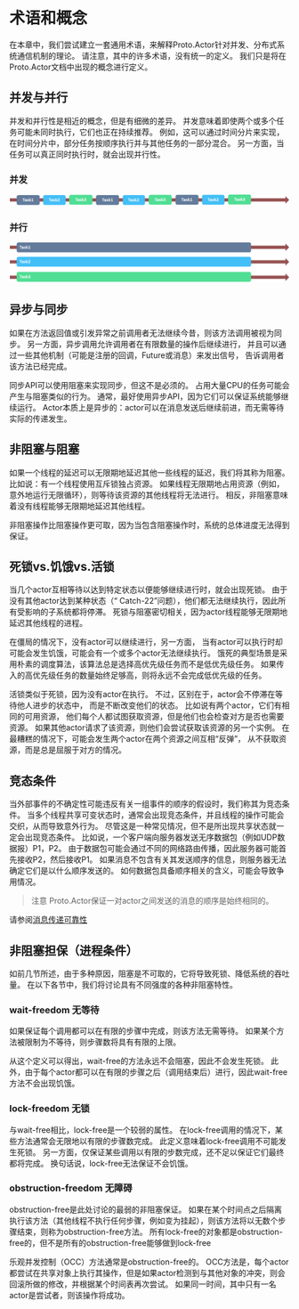 # 术语和概念

在本章中，我们尝试建立一套通用术语，来解释Proto.Actor针对并发、分布式系统通信机制的理论。
请注意，其中的许多术语，没有统一的定义。
我们只是将在Proto.Actor文档中出现的概念进行定义。


## 并发与并行

并发和并行性是相近的概念，但是有细微的差异。
并发意味着即使两个或多个任务可能未同时执行，它们也正在持续推荐。
例如，这可以通过时间分片来实现，在时间分片中，部分任务按顺序执行并与其他任务的一部分混合。
另一方面，当任务可以真正同时执行时，就会出现并行性。

### 并发

![](img/3_1.png)

### 并行

![](img/3_2.png)

## 异步与同步

如果在方法返回值或引发异常之前调用者无法继续今昔，则该方法调用被视为同步。
另一方面，异步调用允许调用者在有限数量的操作后继续进行，
并且可以通过一些其他机制（可能是注册的回调，Future或消息）来发出信号，
告诉调用者该方法已经完成。


同步API可以使用阻塞来实现同步，但这不是必须的。
占用大量CPU的任务可能会产生与阻塞类似的行为。
通常，最好使用异步API，因为它们可以保证系统能够继续运行。 
Actor本质上是异步的：actor可以在消息发送后继续前进，而无需等待实际的传递发生。


## 非阻塞与阻塞

如果一个线程的延迟可以无限期地延迟其他一些线程的延迟，我们将其称为阻塞。
比如说：有一个线程使用互斥锁独占资源。
如果线程无限期地占用资源（例如，意外地运行无限循环），则等待该资源的其他线程将无法进行。
相反，非阻塞意味着没有线程能够无限期地延迟其他线程。


非阻塞操作比阻塞操作更可取，因为当包含阻塞操作时，系统的总体进度无法得到保证。


## 死锁vs.饥饿vs.活锁

当几个actor互相等待以达到特定状态以便能够继续进行时，就会出现死锁。
由于没有其他actor达到某种状态（“ Catch-22”问题），他们都无法继续执行，因此所有受影响的子系统都将停滞。
死锁与阻塞密切相关，因为actor线程能够无限期地延迟其他线程的进程。


在僵局的情况下，没有actor可以继续进行，另一方面，
当有actor可以执行时却可能会发生饥饿，可能会有一个或多个actor无法继续执行。
饿死的典型场景是采用朴素的调度算法，该算法总是选择高优先级任务而不是低优先级任务。
如果传入的高优先级任务的数量始终足够高，则将永远不会完成低优先级的任务。


活锁类似于死锁，因为没有actor在执行。
不过，区别在于，actor会不停滞在等待他人进步的状态中，
而是不断改变他们的状态。
比如说有两个actor，它们有相同的可用资源，
他们每个人都试图获取资源，但是他们也会检查对方是否也需要资源。
如果其他actor请求了该资源，则他们会尝试获取该资源的另一个实例。
在最糟糕的情况下，可能会发生两个actor在两个资源之间互相“反弹”，
从不获取资源，而是总是屈服于对方的情况。


## 竞态条件

当外部事件的不确定性可能违反有关一组事件的顺序的假设时，我们称其为竞态条件。
当多个线程共享可变状态时，通常会出现竞态条件，并且线程的操作可能会交织，从而导致意外行为。
尽管这是一种常见情况，但不是所出现共享状态就一定会出现竞态条件。
比如说，一个客户端向服务器发送无序数据包（例如UDP数据报）P1，P2。
由于数据包可能会通过不同的网络路由传播，因此服务器可能首先接收P2，然后接收P1。
如果消息不包含有关其发送顺序的信息，则服务器无法确定它们是以什么顺序发送的。
如何数据包具备顺序相关的含义，可能会导致争用情况。


> 注意
Proto.Actor保证一对actor之间发送的消息的顺序是始终相同的。

请参阅[消息传递可靠性](7_message_delivery_reliability.md)

## 非阻塞担保（进程条件）

如前几节所述，由于多种原因，阻塞是不可取的，它将导致死锁、降低系统的吞吐量。
在以下各节中，我们将讨论具有不同强度的各种非阻塞特性。


### wait-freedom 无等待

如果保证每个调用都可以在有限的步骤中完成，则该方法无需等待。
如果某个方法被限制为不等待，则步骤数将具有有限的上限。


从这个定义可以得出，wait-free的方法永远不会阻塞，因此不会发生死锁。
此外，由于每个actor都可以在有限的步骤之后（调用结束后）进行，因此wait-free方法不会出现饥饿。


### lock-freedom 无锁

与wait-free相比，lock-free是一个较弱的属性。
在lock-free调用的情况下，某些方法通常会无限地以有限的步骤数完成。
此定义意味着lock-free调用不可能发生死锁。
另一方面，仅保证某些调用以有限的步数完成，还不足以保证它们最终都将完成。
换句话说，lock-free无法保证不会饥饿。


### obstruction-freedom 无障碍

obstruction-free是此处讨论的最弱的非阻塞保证。
如果在某个时间点之后隔离执行该方法（其他线程不执行任何步骤，例如变为挂起），则该方法将以无数个步骤结束，则称为obstruction-free方法。
所有lock-free的对象都是obstruction-free的，但不是所有的obstruction-free能够做到lock-free


乐观并发控制（OCC）方法通常是obstruction-free的。 
OCC方法是，每个actor都尝试在共享对象上执行其操作，但是如果actor检测到与其他对象的冲突，则会回滚所做的修改，并根据某个时间表再次尝试。
如果同一时间，其中只有一名actor是尝试者，则该操作将成功。